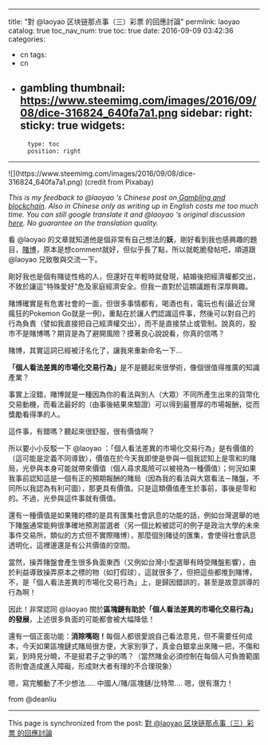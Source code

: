 
---
title: "對 @laoyao 区块链那点事（三）彩票 的回應討論"
permlink: laoyao
catalog: true
toc_nav_num: true
toc: true
date: 2016-09-09 03:42:36
categories:
- cn
tags:
- cn
- gambling
thumbnail: https://www.steemimg.com/images/2016/09/08/dice-316824_640fa7a1.png
sidebar:
    right:
        sticky: true
widgets:
    -
        type: toc
        position: right
---


<html>
<p>![](https://www.steemimg.com/images/2016/09/08/dice-316824_640fa7a1.png) (credit from Pixabay)</p>
<p><em>This is my feedback to @laoyao ‘s Chinese post on</em><a href="https://steemit.com/cn/@laoyao/641trs-by-laoyao"><em> Gambling and blockchain</em></a><em>. Also in Chinese only as writing up in English costs me too much time. You can still google translate it and @laoyao ‘s original discussion </em><a href="https://steemit.com/cn/@laoyao/641trs-by-laoyao"><em>here</em></a><em>. No guarantee on the translation quality.</em></p>
<p>看 @laoyao 的文章就知道他是個非常有自己想法的<strong>妖</strong>，剛好看到我也感興趣的題目，<a href="https://steemit.com/cn/@laoyao/641trs-by-laoyao">賭博</a>，原本是想comment就好，但似乎長了點，所以就乾脆發帖吧，順道跟 @laoyao 兄致敬與交流一下。</p>
<p>剛好我也是個有賭徒性格的人，但還好在年輕時就發現，結婚後把經濟權都交出，不致於讓這"特殊愛好"危及家庭經濟安全。但我一直對於這類議題有深厚興趣。</p>
<p>賭博確實是有危害社會的一面，但很多事情都有，喝酒也有，電玩也有(最近台灣瘋狂的Pokemon Go就是一例)，重點在於讓人們認識這件事，然後可以對自己的行為負責（譬如我直接把自己經濟權交出），而不是直接禁止或管制。說真的，股市不是賭博嗎？期貨是為了避開風險？摸著良心說說看，你真的信嗎？</p>
<p>賭博，其實這詞已經被汙名化了，讓我來重新命名一下…</p>
<p><strong>「個人看法差異的市場化交易行為」</strong>是不是聽起來很學術，像個很值得推廣的知識產業？</p>
<p>事實上沒錯，賭博就是一種因為你的看法與別人（大眾）不同所產生出來的貨幣化交易動機，而看法最好的（由事後結果來驗證）可以得到最豐厚的市場報酬，從而獎勵看得準的人。</p>
<p>這件事，有錯嗎？聽起來很舒服，很有價值啊？</p>
<p>所以要小小反駁一下 @laoyao ：「個人看法差異的市場化交易行為」是有價值的（這可能是定義不同導致），價值在於今天我即使是參與一個我認知上是零和的賭局，光參與本身可能就帶來價值（個人尋求風險可以被視為一種價值）；何況如果我事前認知這是一個有正的預期報酬的賭局（因為我的看法與大眾看法－賭盤，不同所以我認為有利可圖），那更具有價值。只是這類價值產生於事前，事後是零和的。不過，光參與這件事就有價值。&nbsp;</p>
<p>還有一種價值是如果賭的標的是具有匯集社會訊息的功能的話，例如台灣選舉的地下賭盤通常能夠很準確地預測當選者（另一個比較被認可的例子是政治大學的未來事件交易所，類似的方式但不實際賭博），那麼個別賭徒的匯集，會使得社會訊息透明化，這裡邊還是有公共價值的空間。</p>
<p>當然，操弄賭盤會產生很多負面東西（又例如台灣小型選舉有時受賭盤影響），由於利益導致操弄原本之標的物（如打假球），這就很多了，但把這些都推到賭博，不，是「個人看法差異的市場化交易行為」上，是歸因錯誤的，甚至是故意誤導的行為啊！</p>
<p>因此！非常認同 @laoyao 關於<strong>區塊鏈有助於「個人看法差異的市場化交易行為」的發展</strong>，上述很多負面的可能都會被大幅降低！</p>
<p>還有一個正面功能：<strong>消除嘴砲！</strong>每個人都很愛說自己看法意見，但不需要任何成本，今天如果區塊鏈式賭局很方便，大家別爭了，真金白銀拿出來賭一把，不傷和氣，到時見分曉，不是挺君子之爭的嗎？（當然賭金必須控制在每個人可負擔範圍否則會造成進入障礙，形成財大者有理的不合理現象）</p>
<p>嗯，寫完觸動了不少想法….. 中國人/賭/區塊鏈/比特幣…. 嗯，很有潛力！</p>
<p>from @deanliu</p>
</html>

- - -

This page is synchronized from the post: [對 @laoyao 区块链那点事（三）彩票 的回應討論](https://steemit.com/@deanliu/laoyao)
